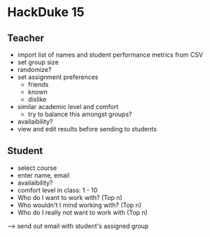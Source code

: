 # HackDuke 15

## Teacher

* import list of names and student performance metrics from CSV
* set group size
* randomize?
* set assignment preferences
  * friends
  * known
  * dislike
* similar academic level and comfort
  * try to balance this amongst groups?
* availaibility?
* view and edit results before sending to students


## Student

* select course
* enter name, email
* availaibility?
* comfort level in class: 1 - 10
* Who do I want to work with? (Top n)
* Who wouldn't I mind working with? (Top n)
* Who do I really not want to work with (Top n)

--> send out email with student's assigned group
